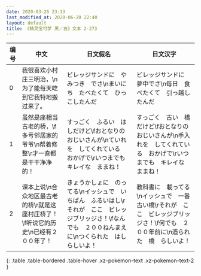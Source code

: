 ```yaml
---
date: 2020-03-26 23:13
last_modified_at: 2020-06-20 22:40
layout: default
title: 《精灵宝可梦 黑／白》文本 2-273
---
```

| 编号 | 中文 | 日文假名 | 日文汉字 |
| ---- | ---- | ---- | --- |
| 0 | 我很喜欢小村庄三明治，\n为了能每天吃到它我特地搬过来了。 | ビレッジサンドに　やみつき　でさ\nまいにち　たべたくて　ひっこしたんだ | ビレッジサンドに　夢中でさ\n毎日　食べたくて　引っ越したんだ |
| 1 | 虽然是座相当古老的桥，\f多亏邻居家的爷爷\n帮着修整\r才一直都是干干净净的！ | すっごく　ふるい　はしだけど\fおとなりの　おじいさんが\nていれを　してくれている　おかげで\rいつまでも　キレイな　ままね！ | すっごく　古い　橋だけど\fおとなりの　おじいさんが\n手入れを　してくれている　おかげで\rいつまでも　キレイな　ままね！ |
| 2 | 课本上说\n合众地区最古老的桥\r就是这座村庄桥了！\f听说它的历史\n已经有２００年了！ | きょうかしょに　のってる\nイッシュで　いちばん　ふるいはし\rそれが　ここ　ビレッジブリッジさ！\fなんでも　２００ねんまえに\nつくられた　はし　らしいよ！ | 教科書に　載ってる\nイッシュで　一番　古い橋\rそれが　ここ　ビレッジブリッジさ！\f何でも　２００年前に\n造られた　橋　らしいよ！ |
{: .table .table-bordered .table-hover .xz-pokemon-text .xz-pokemon-text-2 }